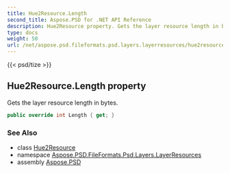 ```yaml
---
title: Hue2Resource.Length
second_title: Aspose.PSD for .NET API Reference
description: Hue2Resource property. Gets the layer resource length in bytes
type: docs
weight: 50
url: /net/aspose.psd.fileformats.psd.layers.layerresources/hue2resource/length/
---
```

{{< psd/tize >}}
## Hue2Resource.Length property

Gets the layer resource length in bytes.

```csharp
public override int Length { get; }
```

### See Also

* class [Hue2Resource](../)
* namespace [Aspose.PSD.FileFormats.Psd.Layers.LayerResources](../../hue2resource/)
* assembly [Aspose.PSD](../../../)


